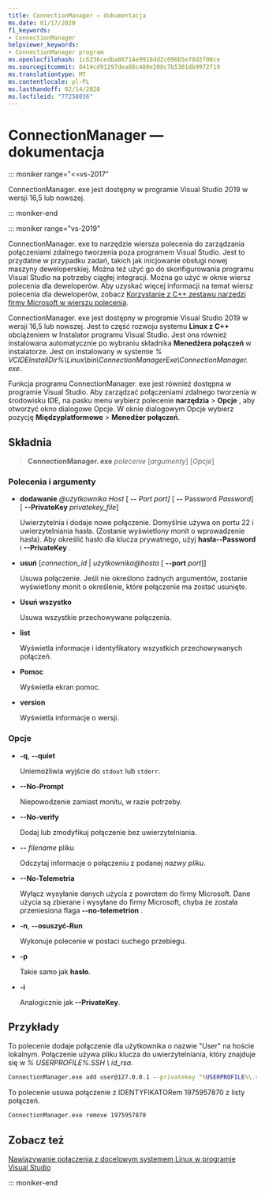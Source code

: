 ```yaml
---
title: ConnectionManager — dokumentacja
ms.date: 01/17/2020
f1_keywords:
- ConnectionManager
helpviewer_keywords:
- ConnectionManager program
ms.openlocfilehash: 1c6236cedba88714e9918dd2c096b5e78d2f08ce
ms.sourcegitcommit: 8414cd91297dea88c480e208c7b5301db9972f19
ms.translationtype: MT
ms.contentlocale: pl-PL
ms.lasthandoff: 02/14/2020
ms.locfileid: "77258036"
---
```

# <a name="connectionmanager-reference"></a>ConnectionManager — dokumentacja

::: moniker range="<=vs-2017"

ConnectionManager. exe jest dostępny w programie Visual Studio 2019 w wersji 16,5 lub nowszej.

::: moniker-end

::: moniker range="vs-2019"

ConnectionManager. exe to narzędzie wiersza polecenia do zarządzania połączeniami zdalnego tworzenia poza programem Visual Studio. Jest to przydatne w przypadku zadań, takich jak inicjowanie obsługi nowej maszyny deweloperskiej. Można też użyć go do skonfigurowania programu Visual Studio na potrzeby ciągłej integracji. Można go użyć w oknie wiersz polecenia dla deweloperów. Aby uzyskać więcej informacji na temat wiersz polecenia dla deweloperów, zobacz [Korzystanie z C++ zestawu narzędzi firmy Microsoft w wierszu polecenia](../build/building-on-the-command-line.md).

ConnectionManager. exe jest dostępny w programie Visual Studio 2019 w wersji 16,5 lub nowszej. Jest to część rozwoju systemu **Linux z C++**  obciążeniem w Instalator programu Visual Studio. Jest ona również instalowana automatycznie po wybraniu składnika **Menedżera połączeń** w instalatorze. Jest on instalowany w systemie *% VCIDEInstallDir%\\Linux\\bin\\ConnectionManagerExe\\ConnectionManager. exe*.

Funkcja programu ConnectionManager. exe jest również dostępna w programie Visual Studio. Aby zarządzać połączeniami zdalnego tworzenia w środowisku IDE, na pasku menu wybierz polecenie **narzędzia** > **Opcje** , aby otworzyć okno dialogowe Opcje. W oknie dialogowym Opcje wybierz pozycję **Międzyplatformowe** > **Menedżer połączeń**.

## <a name="syntax"></a>Składnia

> **ConnectionManager. exe** *polecenie* \[*argumenty*] \[*Opcje*]

### <a name="commands-and-arguments"></a>Polecenia i argumenty

- **dodawanie** *\@użytkownika Host* \[ **--** *Port port]* \[ **--** Password *Password*] \[ **--PrivateKey** *privatekey_file*]

  Uwierzytelnia i dodaje nowe połączenie. Domyślnie używa on portu 22 i uwierzytelniania hasła. (Zostanie wyświetlony monit o wprowadzenie hasła). Aby określić hasło dla klucza prywatnego, użyj **hasła--Password** i **--PrivateKey** .

- **usuń** \[*connection_id* \| *użytkownika\@hosta* \[ **--port** *port*]]

  Usuwa połączenie. Jeśli nie określono żadnych argumentów, zostanie wyświetlony monit o określenie, które połączenie ma zostać usunięte.

- **Usuń wszystko**

  Usuwa wszystkie przechowywane połączenia.

- **list**

  Wyświetla informacje i identyfikatory wszystkich przechowywanych połączeń.

- **Pomoc**

  Wyświetla ekran pomoc.

- **version**

  Wyświetla informacje o wersji.

### <a name="options"></a>Opcje

- **-q**, **--quiet**

  Uniemożliwia wyjście do `stdout` lub `stderr`.

- **--No-Prompt**

  Niepowodzenie zamiast monitu, w razie potrzeby.

- **--No-verify**

  Dodaj lub zmodyfikuj połączenie bez uwierzytelniania.

- **--** *filename* pliku

  Odczytaj informacje o połączeniu z podanej *nazwy pliku*.

- **--No-Telemetria**

  Wyłącz wysyłanie danych użycia z powrotem do firmy Microsoft. Dane użycia są zbierane i wysyłane do firmy Microsoft, chyba że została przeniesiona flaga **--no-telemetrion** .  

- **-n**, **--osuszyć-Run**

  Wykonuje polecenie w postaci suchego przebiegu.

- **-p**

  Takie samo jak **hasło**.

- **-i**

  Analogicznie jak **--PrivateKey**.

## <a name="examples"></a>Przykłady

To polecenie dodaje połączenie dla użytkownika o nazwie "User" na hoście lokalnym. Połączenie używa pliku klucza do uwierzytelniania, który znajduje się w *% USERPROFILE%\.SSH \ id_rsa*.

```cmd
ConnectionManager.exe add user@127.0.0.1 --privatekey "%USERPROFILE%\.ssh\id_rsa"
```

To polecenie usuwa połączenie z IDENTYFIKATORem 1975957870 z listy połączeń.

```cmd
ConnectionManager.exe remove 1975957870
```

## <a name="see-also"></a>Zobacz też

[Nawiązywanie połączenia z docelowym systemem Linux w programie Visual Studio](connect-to-your-remote-linux-computer.md)

::: moniker-end
